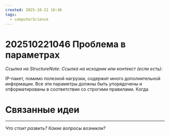 ```yaml
---
created: 2025-10-22 10:46
tags:
  - computerScience
---
```

# 202510221046 Проблема в параметрах

*Ссылка на StructureNote:*
*Ссылка на исходник или контекст (если есть):* 

IP-пакет, помимо полезной нагрузки, содержит много дополнительной информации. Все эти параметры должны быть упорядочены и отформатированы в соответствии со строгими правилами. Когда

# Связанные идеи

---

*Что стоит развить? Какие вопросы возникли?*